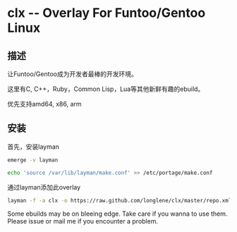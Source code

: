 clx -- Overlay For Funtoo/Gentoo Linux
==============================================

## 描述

让Funtoo/Gentoo成为开发者最棒的开发环境。

这里有C, C++，Ruby，Common Lisp，Lua等其他新鲜有趣的ebuild。

优先支持amd64, x86, arm


## 安装

首先，安装layman
```bash
emerge -v layman
```

```bash
echo 'source /var/lib/layman/make.conf' >> /etc/portage/make.conf
```

通过layman添加此overlay
```bash
layman -f -a clx -o https://raw.github.com/longlene/clx/master/repo.xml
```

Some ebuilds may be on bleeing edge. Take care if you wanna to use them.
Please issue or mail me if you encounter a problem.

